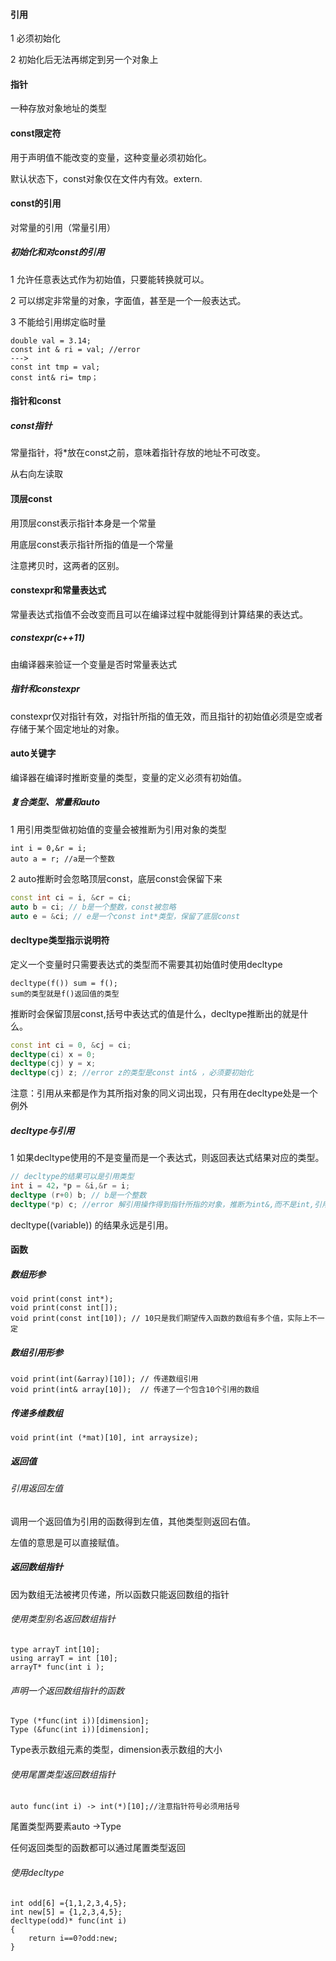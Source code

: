 #### 引用

1 必须初始化

2 初始化后无法再绑定到另一个对象上

#### 指针

一种存放对象地址的类型

#### const限定符

用于声明值不能改变的变量，这种变量必须初始化。

默认状态下，const对象仅在文件内有效。extern.

#### const的引用

对常量的引用（常量引用）

##### 初始化和对const的引用

1 允许任意表达式作为初始值，只要能转换就可以。

2 可以绑定非常量的对象，字面值，甚至是一个一般表达式。

3 不能给引用绑定临时量

```
double val = 3.14;
const int & ri = val; //error
--->
const int tmp = val;
const int& ri= tmp；
```

#### 指针和const

##### const指针

常量指针，将*放在const之前，意味着指针存放的地址不可改变。

从右向左读取

#### 顶层const

用顶层const表示指针本身是一个常量

用底层const表示指针所指的值是一个常量

注意拷贝时，这两者的区别。

#### constexpr和常量表达式

常量表达式指值不会改变而且可以在编译过程中就能得到计算结果的表达式。

##### constexpr(c++11)

由编译器来验证一个变量是否时常量表达式

##### 指针和constexpr

constexpr仅对指针有效，对指针所指的值无效，而且指针的初始值必须是空或者存储于某个固定地址的对象。

#### auto关键字

编译器在编译时推断变量的类型，变量的定义必须有初始值。

##### 复合类型、常量和auto

1 用引用类型做初始值的变量会被推断为引用对象的类型

```
int i = 0,&r = i;
auto a = r; //a是一个整数
```

2 auto推断时会忽略顶层const，底层const会保留下来

```c++
const int ci = i, &cr = ci;
auto b = ci; // b是一个整数，const被忽略
auto e = &ci; // e是一个const int*类型，保留了底层const
```

#### decltype类型指示说明符

定义一个变量时只需要表达式的类型而不需要其初始值时使用decltype

```
decltype(f()) sum = f();
sum的类型就是f()返回值的类型
```

推断时会保留顶层const,括号中表达式的值是什么，decltype推断出的就是什么。

```c++
const int ci = 0, &cj = ci;
decltype(ci) x = 0;
decltype(cj) y = x;
decltype(cj) z; //error z的类型是const int& ，必须要初始化
```

注意：引用从来都是作为其所指对象的同义词出现，只有用在decltype处是一个例外

##### decltype与引用

1 如果decltype使用的不是变量而是一个表达式，则返回表达式结果对应的类型。

```c++
// decltype的结果可以是引用类型
int i = 42，*p = &i,&r = i;
decltype (r+0) b; // b是一个整数
decltype(*p) c; //error 解引用操作得到指针所指的对象，推断为int&,而不是int,引用必须初始化
```

decltype((variable)) 的结果永远是引用。

#### 函数

##### 数组形参

```
void print(const int*);
void print(const int[]);
void print(const int[10]); // 10只是我们期望传入函数的数组有多个值，实际上不一定
```

##### 数组引用形参

```
void print(int(&array)[10]); // 传递数组引用
void print(int& array[10]);  // 传递了一个包含10个引用的数组
```

##### 传递多维数组

```
void print(int (*mat)[10], int arraysize);
```

##### 返回值

###### 引用返回左值

调用一个返回值为引用的函数得到左值，其他类型则返回右值。

左值的意思是可以直接赋值。

##### 返回数组指针

因为数组无法被拷贝传递，所以函数只能返回数组的指针

###### 使用类型别名返回数组指针

```
type arrayT int[10];
using arrayT = int [10];
arrayT* func(int i );
```

###### 声明一个返回数组指针的函数

```
Type (*func(int i))[dimension];
Type (&func(int i))[dimension];
```

Type表示数组元素的类型，dimension表示数组的大小

###### 使用尾置类型返回数组指针

```
auto func(int i) -> int(*)[10];//注意指针符号必须用括号
```

尾置类型两要素auto ->Type

任何返回类型的函数都可以通过尾置类型返回

###### 使用decltype

```
int odd[6] ={1,1,2,3,4,5};
int new[5] = {1,2,3,4,5};
decltype(odd)* func(int i)
{
	return i==0?odd:new;
}
```

